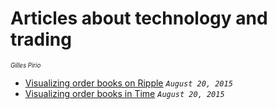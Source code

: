 # Articles about technology and trading 
<sup><sup><i>Gilles Pirio</i></sup></sup>

* [Visualizing order books on Ripple](http://nbviewer.ipython.org/github/gip/techtrading/blob/master/ripple/OrderbooksRipple.ipynb) <code><i>August 20, 2015</i></code>
* [Visualizing order books in Time](http://nbviewer.ipython.org/github/gip/techtrading/blob/master/ripple/VisualizingOrderBookTime.ipynb) <code><i>August 20, 2015</i></code>
